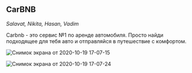 ## CarBNB
*Salavat, Nikita, Hasan, Vadim*

Carbnb - это сервис №1 по аренде автомобиля. Просто найди подходящее для тебя авто и отправляйся в путешествие с комфортом.

![Снимок экрана от 2020-10-19 17-07-15](https://user-images.githubusercontent.com/67856937/96463004-eb469880-122e-11eb-9438-e9e05efbe889.png)

![Снимок экрана от 2020-10-19 17-07-24](https://user-images.githubusercontent.com/67856937/96463014-eeda1f80-122e-11eb-8f8d-60b1b26e0ed8.png)

